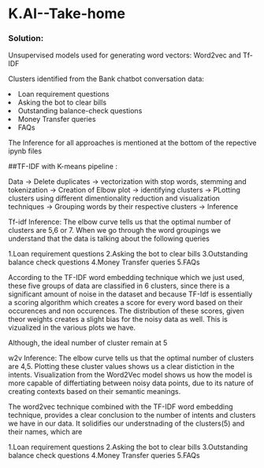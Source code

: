 # K.AI--Take-home

<h3>Solution:</h2>

Unsupervised models used for generating word vectors: Word2vec and Tf-IDF

Clusters identified from the Bank chatbot conversation data:
  
<li>Loan requirement questions</li>
<li>Asking the bot to clear bills</li>
<li>Outstanding balance-check questions</li>
<li>Money Transfer queries</li>
<li>FAQs</li>

The Inference for all approaches is mentioned at the bottom of the repective ipynb files


##TF-IDF with K-means pipeline :

Data -> Delete duplicates -> vectorization with stop words, stemming and tokenization -> Creation of Elbow plot -> identifying clusters -> PLotting clusters using different dimentionality reduction and visualization techniques -> Grouping words by their respective clusters -> Inference



Tf-idf
Inference:
The elbow curve tells us that the optimal number of clusters are 5,6 or 7. When we go through the word groupings we understand that the data is talking about the following queries

1.Loan requirement questions
2.Asking the bot to clear bills
3.Outstanding balance check questions
4.Money Transfer queries
5.FAQs

According to the TF-IDF word embedding technique which we just used, these five groups of data are classified in 6 clusters, since there is a significant amount of noise in the dataset and because TF-Idf is essentially a scoring algorithm which creates a score for every word based on their occurences and non occurences. The distribution of these scores, given theor weights creates a slight bias for the noisy data as well. This is vizualized in the various plots we have.

Although, the ideal number of cluster remain at 5

w2v
Inference:
The elbow curve tells us that the optimal number of clusters are 4,5. Plotting these cluster values shows us a clear distiction in the intents. Visualization from the Word2Vec model shows us how the model is more capable of differtiating between noisy data points, due to its nature of creating contexts based on their semantic meanings.

The word2vec technique combined with the TF-IDF word embedding technique, provides a clear conclusion to the number of intents and clusters we have in our data. It solidifies our understnading of the clusters(5) and their names, which are

1.Loan requirement questions
2.Asking the bot to clear bills
3.Outstanding balance check questions
4.Money Transfer queries
5.FAQs

​
